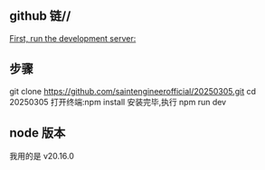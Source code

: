 ## github 链//

[First, run the development server:](https://github.com/saintengineerofficial/20250305.git)

## 步骤

git clone https://github.com/saintengineerofficial/20250305.git
cd 20250305
打开终端:npm install
安装完毕,执行 npm run dev

## node 版本

我用的是 v20.16.0
